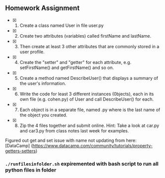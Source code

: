 ## Homework Assignment

- [X] 1) Create a class named User in file user.py
- [X] 2) Create two attributes (variables) called firstName and lastName.
- [X] 3) Then create at least 3 other attributes that are commonly stored in a user profile.
- [X] 4) Create the "setter" and "getter" for each attribute, e.g. setFirstName() and getFirstName() and so on.
- [X] 5) Create a method named DescribeUser() that displays a summary of the user's information. 
- [X] 6) Write the code for least 3 different instances (0bjects), each in its own file (e.g. cohen.py) of User and call DescribeUser() for each.
- [X] 7) Each object is in a separate file, named <lastname>.py where <lastname> is the last name of the object you created.
- [X] 8) Zip the 4 files together and submit online.
Hint: Take a look at car.py and car3.py from class notes last week for examples.

Figured out get and set issue with name not updating from here: [DataCamp] (https://www.datacamp.com/community/tutorials/property-getters-setters)

### `./runfilesinfolder.sh` expiremented with bash script to run all python files in folder